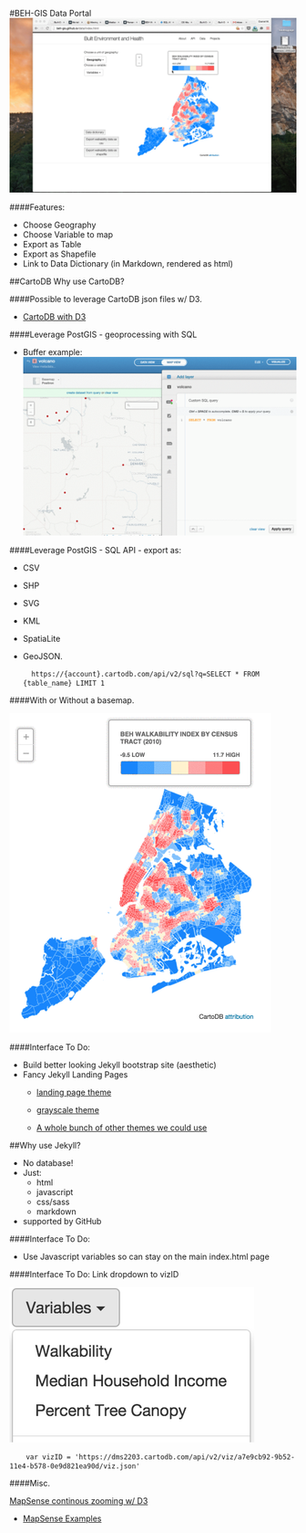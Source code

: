 #BEH-GIS Data Portal
![portal](img/run-thru.gif)



####Features:
* Choose Geography
* Choose Variable to map
* Export as Table
* Export as Shapefile 
* Link to Data Dictionary (in Markdown, rendered as html)



##CartoDB
Why use CartoDB?

####Possible to leverage CartoDB json files w/ D3.
* [CartoDB with D3](http://blog.cartodb.com/cartodb-makes-d3-maps-a-breeze/) 
		



####Leverage PostGIS - geoprocessing with SQL
* Buffer example:
![buffer](img/buffer.gif)



####Leverage PostGIS - SQL API - export as:
* CSV
* SHP
* SVG
* KML
* SpatiaLite
* GeoJSON.
	
		https://{account}.cartodb.com/api/v2/sql?q=SELECT * FROM {table_name} LIMIT 1



####With or Without a basemap.

![basemap with](img/basemap.gif)



####Interface To Do:
* Build better looking Jekyll bootstrap site (aesthetic)
* Fancy Jekyll Landing Pages
	* [landing page theme](http://shaneweng.com/landing-page-theme/)

	* [grayscale theme](http://jeromelachaud.github.io/grayscale-theme/)

	* [A whole bunch of other themes we could use](http://jekyllthemes.org/)



##Why use Jekyll?

* No database! 
* Just:
	* html
	* javascript
	* css/sass
	* markdown 	
* supported by GitHub




####Interface To Do:
* Use Javascript variables so can stay on the main index.html page



####Interface To Do:
Link dropdown to vizID

![vars](img/vars.png)

		var vizID = 'https://dms2203.cartodb.com/api/v2/viz/a7e9cb92-9b52-11e4-b578-0e9d821ea90d/viz.json'



####Misc. 

[MapSense continous zooming w/ D3](http://beh-gis.github.io/pages/mapsense/)

* [MapSense Examples](https://developer.mapsense.co/examples/)






